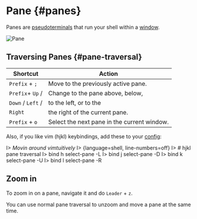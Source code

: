 # Pane {#panes}

Panes are [pseudoterminals](https://en.wikipedia.org/wiki/Pseudoterminal) that
run your shell within a [window](#windows).

![Pane](images/info/pane.png)

## Traversing Panes {#pane-traversal}

| Shortcut         | Action                                             |
|------------------|----------------------------------------------------|
|`Prefix` + `;`    | Move to the previously active pane.                |
|`Prefix`+ `Up` /  | Change to the pane above, below,                   |
|`Down` / `Left` / | to the left, or to the                             |
|`Right`           | the right of the current pane.                     |
|`Prefix` + `o`    | Select the next pane in the current window.        |

Also, if you like vim (hjkl) keybindings, add these to your [config](#config):

I> *Movin around vimtuitively*
I> {language=shell, line-numbers=off}
I>     # hjkl pane traversal
I>     bind h select-pane -L
I>     bind j select-pane -D
I>     bind k select-pane -U
I>     bind l select-pane -R

## Zoom in

To zoom in on a pane, navigate it and do `Leader` + `z`.

You can use normal pane traversal to unzoom and move a pane at the same time.
